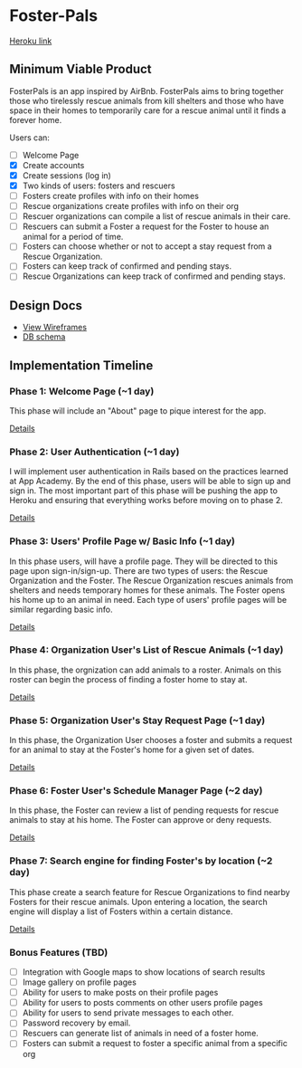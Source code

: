 # Foster-Pals

[Heroku link][heroku]

[heroku]: http://foster-pals.herokuapp.com

## Minimum Viable Product
FosterPals is an app inspired by AirBnb. FosterPals aims to bring together those who tirelessly rescue animals from kill shelters and those who have space in their homes to temporarily care for a rescue animal until it finds a forever home.

  Users can:

<!-- This is a Markdown checklist. Use it to keep track of your progress! -->

- [ ] Welcome Page
- [x] Create accounts
- [x] Create sessions (log in)
- [x] Two kinds of users: fosters and rescuers
- [ ] Fosters create profiles with info on their homes
- [ ] Rescue organizations create profiles with info on their org
- [ ] Rescuer organizations can compile a list of rescue animals in their care.
- [ ] Rescuers can submit a Foster a request for the Foster to house an animal for a period of time.
- [ ] Fosters can choose whether or not to accept a stay request from a Rescue Organization.
- [ ] Fosters can keep track of confirmed and pending stays.
- [ ] Rescue Organizations can keep track of confirmed and pending stays.

## Design Docs
* [View Wireframes][views]
* [DB schema][schema]

[views]: ./docs/views.md
[schema]: ./docs/schema.md

## Implementation Timeline

### Phase 1: Welcome Page (~1 day)

This phase will include an "About" page to pique interest for the app.

[Details][phase-one]

### Phase 2: User Authentication (~1 day)


I will implement user authentication in Rails based on the practices learned at
App Academy. By the end of this phase, users will be able to sign up and sign in. The most important part of this phase will
be pushing the app to Heroku and ensuring that everything works before moving on
to phase 2.

[Details][phase-two]

### Phase 3: Users' Profile Page w/ Basic Info (~1 day)

In this phase users, will have a profile page. They will be directed to this page upon sign-in/sign-up. There are two types of users: the Rescue Organization and the Foster. The Rescue Organization rescues animals from shelters and needs temporary homes for these animals. The Foster opens his home up to an animal in need. Each type of users' profile pages will be similar regarding basic info.

[Details][phase-three]

### Phase 4: Organization User's List of Rescue Animals (~1 day)

In this phase, the orgnization can add animals to a roster. Animals on this roster can begin the process of finding a foster home to stay at.

[Details][phase-four]

### Phase 5: Organization User's Stay Request Page (~1 day)

In this phase, the Organization User chooses a foster and submits a request for an animal to stay at the Foster's home for a given set of dates.

[Details][phase-five]

### Phase 6: Foster User's Schedule Manager Page (~2 day)

In this phase, the Foster can review a list of pending requests for rescue animals to stay at his home. The Foster can approve or deny requests.

[Details][phase-six]

### Phase 7: Search engine for finding Foster's by location (~2 day)

This phase create a search feature for Rescue Organizations to find nearby Fosters for their rescue animals. Upon entering a location, the search engine will display a list of Fosters within a certain distance.

[Details][phase-seven]


### Bonus Features (TBD)
- [ ] Integration with Google maps to show locations of search results
- [ ] Image gallery on profile pages
- [ ] Ability for users to make posts on their profile pages
- [ ] Ability for users to posts comments on other users profile pages
- [ ] Ability for users to send private messages to each other.
- [ ] Password recovery by email.
- [ ] Rescuers can generate list of animals in need of a foster home.
- [ ] Fosters can submit a request to foster a specific animal from a specific org

[phase-one]: ./docs/phases/phase1.md
[phase-two]: ./docs/phases/phase2.md
[phase-three]: ./docs/phases/phase3.md
[phase-four]: ./docs/phases/phase4.md
[phase-five]: ./docs/phases/phase5.md
[phase-six]: ./docs/phases/phase6.md
[phase-seven]: ./docs/phases/phase7.md
